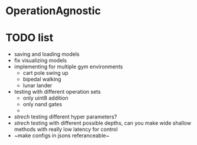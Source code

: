 # OperationAgnostic

# TODO list

- saving and loading models
- fix visualizing models
- implementing for multiple gym environments
    - cart pole swing up
    - bipedal walking
    - lunar lander
- testing with different operation sets 
    - only uint8 addition 
    - only nand gates 
    - 
- *strech* testing different hyper parameters?
- *strech* testing with different possible depths, can you make wide shallow methods with really low latency for control
- ~make configs in jsons referanceable~
